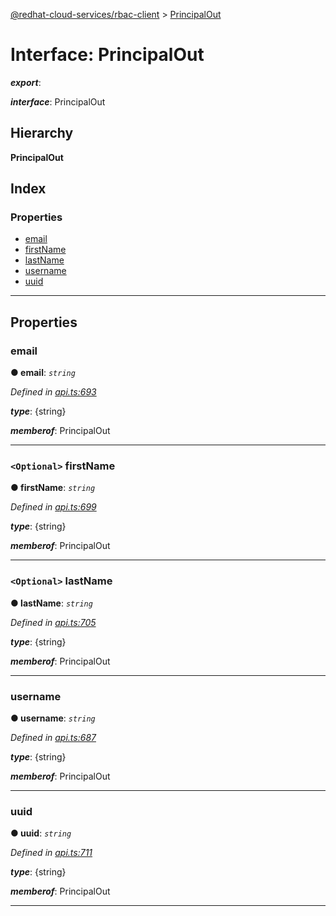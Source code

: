 [@redhat-cloud-services/rbac-client](../README.md) > [PrincipalOut](../interfaces/principalout.md)

# Interface: PrincipalOut

*__export__*: 

*__interface__*: PrincipalOut

## Hierarchy

**PrincipalOut**

## Index

### Properties

* [email](principalout.md#email)
* [firstName](principalout.md#firstname)
* [lastName](principalout.md#lastname)
* [username](principalout.md#username)
* [uuid](principalout.md#uuid)

---

## Properties

<a id="email"></a>

###  email

**● email**: *`string`*

*Defined in [api.ts:693](https://github.com/RedHatInsights/javascript-clients/blob/master/packages/rbac/api.ts#L693)*

*__type__*: {string}

*__memberof__*: PrincipalOut

___
<a id="firstname"></a>

### `<Optional>` firstName

**● firstName**: *`string`*

*Defined in [api.ts:699](https://github.com/RedHatInsights/javascript-clients/blob/master/packages/rbac/api.ts#L699)*

*__type__*: {string}

*__memberof__*: PrincipalOut

___
<a id="lastname"></a>

### `<Optional>` lastName

**● lastName**: *`string`*

*Defined in [api.ts:705](https://github.com/RedHatInsights/javascript-clients/blob/master/packages/rbac/api.ts#L705)*

*__type__*: {string}

*__memberof__*: PrincipalOut

___
<a id="username"></a>

###  username

**● username**: *`string`*

*Defined in [api.ts:687](https://github.com/RedHatInsights/javascript-clients/blob/master/packages/rbac/api.ts#L687)*

*__type__*: {string}

*__memberof__*: PrincipalOut

___
<a id="uuid"></a>

###  uuid

**● uuid**: *`string`*

*Defined in [api.ts:711](https://github.com/RedHatInsights/javascript-clients/blob/master/packages/rbac/api.ts#L711)*

*__type__*: {string}

*__memberof__*: PrincipalOut

___

